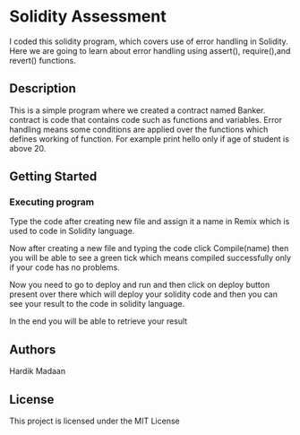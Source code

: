 # Solidity Assessment

I coded this solidity program, which covers use of error handling in Solidity. Here we are going to learn about error handling using assert(), require(),and revert() functions.

## Description

This is a simple program where we created a contract named Banker. contract is code that contains code such as functions and variables. Error handling means some conditions are applied over the functions which defines working of function.
For example print hello only if age of student is above 20.

## Getting Started

### Executing program

Type the code after creating new file and assign it a name in Remix which is used to code in Solidity language.

Now after creating a new file and typing the code click Compile(name) then you will be able to see a green tick which means compiled successfully only if your code has no problems.

Now you need to go to deploy and run and then click on deploy button present over there which will deploy your solidity code and then you can see your result to the code in solidity language.

In the end you will be able to retrieve your result

## Authors

Hardik Madaan

## License

This project is licensed under the MIT License 
